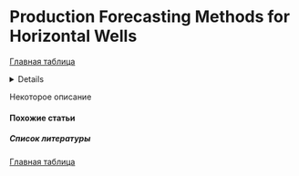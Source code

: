 # Production Forecasting Methods for Horizontal Wells

[Главная таблица](../../main)

<details>
<dl>
    <dt>авторы:</dt>    
    <dd>S.D. Joshi</dd>
    <dt>год:</dt>
    <dd>1988</dd>
    <dt>doi:</dt>
    <dd><a href ="https://doi.org/10.2118/17580-MS">Cсылка</a></dd>
    <dt>tags:</dt>
    <dd>your_KEYWORDS</dd>
    <dt>создано:</dt>
    <dd>07.02.2024</dd>
    <dt>обновлено:</dt>
    <dd>07.02.2024</dd>    
</dl>
</details>

Некоторое описание

#### Похожие статьи

##### Список литературы

[Главная таблица](../../main)